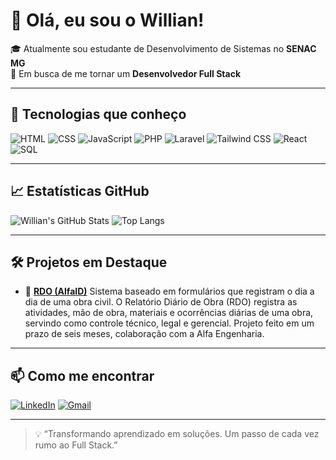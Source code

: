 # 👋 Olá, eu sou o Willian!

🎓 Atualmente sou estudante de Desenvolvimento de Sistemas no **SENAC MG**  
🎯 Em busca de me tornar um **Desenvolvedor Full Stack**

---

## 🚀 Tecnologias que conheço

![HTML](https://img.shields.io/badge/HTML5-E34F26?style=flat&logo=html5&logoColor=white)
![CSS](https://img.shields.io/badge/CSS3-1572B6?style=flat&logo=css3&logoColor=white)
![JavaScript](https://img.shields.io/badge/JavaScript-F7DF1E?style=flat&logo=javascript&logoColor=black)
![PHP](https://img.shields.io/badge/PHP-777BB4?style=flat&logo=php&logoColor=white)
![Laravel](https://img.shields.io/badge/Laravel-FF2D20?style=flat&logo=laravel&logoColor=white)
![Tailwind CSS](https://img.shields.io/badge/Tailwind_CSS-38B2AC?style=flat&logo=tailwind-css&logoColor=white)
![React](https://img.shields.io/badge/React-20232A?style=flat&logo=react&logoColor=61DAFB)
![SQL](https://img.shields.io/badge/SQL-4479A1?style=flat&logo=mysql&logoColor=white)

---

## 📈 Estatísticas GitHub

![Willian's GitHub Stats](https://github-readme-stats.vercel.app/api?username=vianawill&show_icons=true&theme=tokyonight)
![Top Langs](https://github-readme-stats.vercel.app/api/top-langs/?username=vianawill&layout=compact&theme=tokyonight)

---

## 🛠 Projetos em Destaque

- 📌 [**RDO (AlfaID)**]([https://github.com/vianawill/VIANAforms](https://github.com/vianawill/Rdo---29.04.git))  
  Sistema baseado em formulários que registram o dia a dia de uma obra civil. 
  O Relatório Diário de Obra (RDO) registra as atividades, mão de obra, materiais e ocorrências diárias de uma obra, servindo como controle técnico, legal e gerencial.
  Projeto feito em um prazo de seis meses, colaboração com a Alfa Engenharia.


<!-- Adicione outros projetos fixados aqui se quiser -->

---

## 📫 Como me encontrar

[![LinkedIn](https://img.shields.io/badge/LinkedIn-blue?style=flat&logo=linkedin&logoColor=white)](https://www.linkedin.com/in/willian-viana-667015328)
[![Gmail](https://img.shields.io/badge/Gmail-red?style=flat&logo=gmail&logoColor=white)](willian.v.f.wv@gmail.com)

---

> 💡 “Transformando aprendizado em soluções. Um passo de cada vez rumo ao Full Stack.”  

